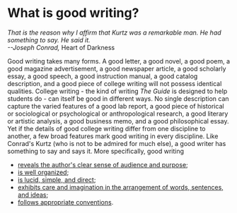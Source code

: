 # What is good writing?

*That is the reason why I affirm that Kurtz was a remarkable man. He had
something to say. He said it.\
--Joseph Conrad,* Heart of Darkness

Good writing takes many forms. A good letter, a good novel, a good poem,
a good magazine advertisement, a good newspaper article, a good
scholarly essay, a good speech, a good instruction manual, a good
catalog description, and a good piece of college writing will not
possess identical qualities. College writing - the kind of writing *The
Guide* is designed to help students do - can itself be good in different
ways. No single description can capture the varied features of a good
lab report, a good piece of historical or sociological or psychological
or anthropological research, a good literary or artistic analysis, a
good business memo, and a good philosophical essay. Yet if the details
of good college writing differ from one discipline to another, a few
broad features mark good writing in every discipline. Like Conrad's
Kurtz (who is not to be admired for much else), a good writer has
something to say and says it. More specifically, good writing

-   [reveals the author's clear sense of audience and
    purpose](audiencepurpose.md);
-   [is well organized](organization.md);
-   [is lucid, simple, and direct](luciditysimplicity.md);
-   [exhibits care and imagination in the arrangement of words,
    sentences, and ideas](careimagination.md);
-   [follows appropriate conventions](conventions.md).

